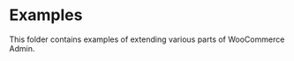 Examples
==========

This folder contains examples of extending various parts of WooCommerce Admin.
